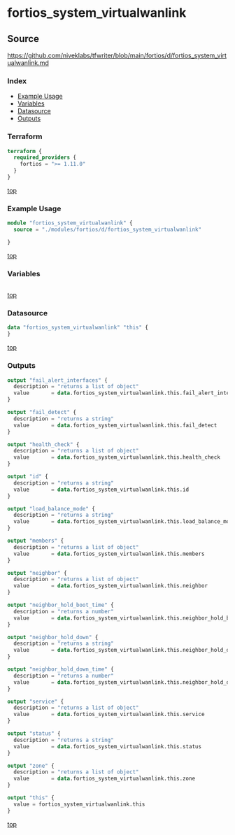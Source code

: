 # fortios_system_virtualwanlink

## Source

https://github.com/niveklabs/tfwriter/blob/main/fortios/d/fortios_system_virtualwanlink.md

### Index

- [Example Usage](#example-usage)
- [Variables](#variables)
- [Datasource](#datasource)
- [Outputs](#outputs)

### Terraform

```terraform
terraform {
  required_providers {
    fortios = ">= 1.11.0"
  }
}
```

[top](#index)

### Example Usage

```terraform
module "fortios_system_virtualwanlink" {
  source = "./modules/fortios/d/fortios_system_virtualwanlink"

}
```

[top](#index)

### Variables

```terraform
```

[top](#index)

### Datasource

```terraform
data "fortios_system_virtualwanlink" "this" {
}
```

[top](#index)

### Outputs

```terraform
output "fail_alert_interfaces" {
  description = "returns a list of object"
  value       = data.fortios_system_virtualwanlink.this.fail_alert_interfaces
}

output "fail_detect" {
  description = "returns a string"
  value       = data.fortios_system_virtualwanlink.this.fail_detect
}

output "health_check" {
  description = "returns a list of object"
  value       = data.fortios_system_virtualwanlink.this.health_check
}

output "id" {
  description = "returns a string"
  value       = data.fortios_system_virtualwanlink.this.id
}

output "load_balance_mode" {
  description = "returns a string"
  value       = data.fortios_system_virtualwanlink.this.load_balance_mode
}

output "members" {
  description = "returns a list of object"
  value       = data.fortios_system_virtualwanlink.this.members
}

output "neighbor" {
  description = "returns a list of object"
  value       = data.fortios_system_virtualwanlink.this.neighbor
}

output "neighbor_hold_boot_time" {
  description = "returns a number"
  value       = data.fortios_system_virtualwanlink.this.neighbor_hold_boot_time
}

output "neighbor_hold_down" {
  description = "returns a string"
  value       = data.fortios_system_virtualwanlink.this.neighbor_hold_down
}

output "neighbor_hold_down_time" {
  description = "returns a number"
  value       = data.fortios_system_virtualwanlink.this.neighbor_hold_down_time
}

output "service" {
  description = "returns a list of object"
  value       = data.fortios_system_virtualwanlink.this.service
}

output "status" {
  description = "returns a string"
  value       = data.fortios_system_virtualwanlink.this.status
}

output "zone" {
  description = "returns a list of object"
  value       = data.fortios_system_virtualwanlink.this.zone
}

output "this" {
  value = fortios_system_virtualwanlink.this
}
```

[top](#index)